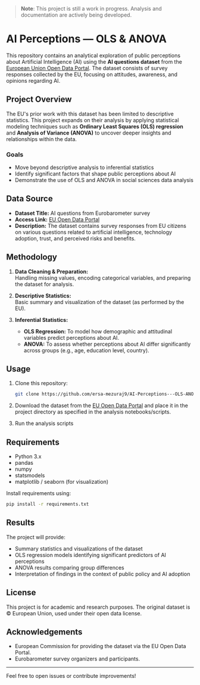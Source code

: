 > **Note**: This project is still a work in progress. Analysis and documentation are actively being developed.
# AI Perceptions — OLS & ANOVA

This repository contains an analytical exploration of public perceptions about Artificial Intelligence (AI) using the **AI questions dataset** from the [European Union Open Data Portal](https://data.europa.eu/data/datasets/s3222_101_4_sp554_eng?locale=en). The dataset consists of survey responses collected by the EU, focusing on attitudes, awareness, and opinions regarding AI.

## Project Overview

The EU's prior work with this dataset has been limited to descriptive statistics. This project expands on their analysis by applying statistical modeling techniques such as **Ordinary Least Squares (OLS) regression** and **Analysis of Variance (ANOVA)** to uncover deeper insights and relationships within the data.

### Goals

- Move beyond descriptive analysis to inferential statistics
- Identify significant factors that shape public perceptions about AI
- Demonstrate the use of OLS and ANOVA in social sciences data analysis

## Data Source

- **Dataset Title:** AI questions from Eurobarometer survey
- **Access Link:** [EU Open Data Portal](https://data.europa.eu/data/datasets/s3222_101_4_sp554_eng?locale=en)
- **Description:** The dataset contains survey responses from EU citizens on various questions related to artificial intelligence, technology adoption, trust, and perceived risks and benefits.

## Methodology

1. **Data Cleaning & Preparation:**  
   Handling missing values, encoding categorical variables, and preparing the dataset for analysis.

2. **Descriptive Statistics:**  
   Basic summary and visualization of the dataset (as performed by the EU).

3. **Inferential Statistics:**  
   - **OLS Regression:** To model how demographic and attitudinal variables predict perceptions about AI.
   - **ANOVA:** To assess whether perceptions about AI differ significantly across groups (e.g., age, education level, country).

## Usage

1. Clone this repository:
    ```bash
    git clone https://github.com/ersa-mezuraj9/AI-Perceptions---OLS-ANOVA.git
    ```

2. Download the dataset from the [EU Open Data Portal](https://data.europa.eu/data/datasets/s3222_101_4_sp554_eng?locale=en) and place it in the project directory as specified in the analysis notebooks/scripts.

3. Run the analysis scripts

## Requirements

- Python 3.x
- pandas
- numpy
- statsmodels
- matplotlib / seaborn (for visualization)

Install requirements using:
```bash
pip install -r requirements.txt
```

## Results

The project will provide:

- Summary statistics and visualizations of the dataset
- OLS regression models identifying significant predictors of AI perceptions
- ANOVA results comparing group differences
- Interpretation of findings in the context of public policy and AI adoption

## License

This project is for academic and research purposes. The original dataset is © European Union, used under their open data license.

## Acknowledgements

- European Commission for providing the dataset via the EU Open Data Portal.
- Eurobarometer survey organizers and participants.

---

Feel free to open issues or contribute improvements!

